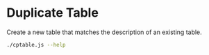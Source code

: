 # Duplicate Table

Create a new table that matches the description of an existing table.

```bash
./cptable.js --help
```
